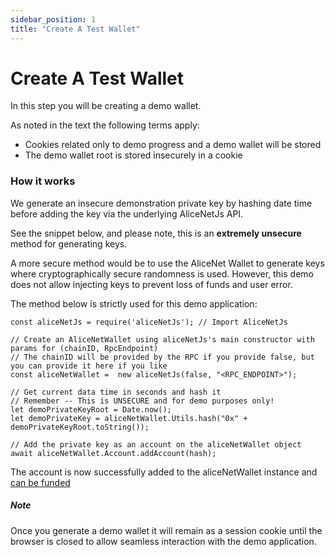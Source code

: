```yaml
---
sidebar_position: 1
title: "Create A Test Wallet"
---
```


# Create A Test Wallet

In this step you will be creating a demo wallet.

As noted in the text the following terms apply:

- Cookies related only to demo progress and a demo wallet will be stored
- The demo wallet root is stored insecurely in a cookie

### How it works

We generate an insecure demonstration private key by hashing date time before adding the key via the underlying AliceNetJs API.

See the snippet below, and please note, this is an **extremely unsecure** method for generating keys.

A more secure method would be to use the AliceNet Wallet to generate keys where cryptographically secure randomness is used. However, this demo does not allow injecting keys to prevent loss of funds and user error.

The method below is strictly used for this demo application:

```
const aliceNetJs = require('aliceNetJs'); // Import AliceNetJs

// Create an AliceNetWallet using aliceNetJs's main constructor with params for (chainID, RpcEndpoint) 
// The chainID will be provided by the RPC if you provide false, but you can provide it here if you like
const aliceNetWallet =  new aliceNetJs(false, "<RPC_ENDPOINT>"); 

// Get current data time in seconds and hash it
// Remember -- This is UNSECURE and for demo purposes only!
let demoPrivateKeyRoot = Date.now(); 
let demoPrivateKey = aliceNetWallet.Utils.hash("0x" + demoPrivateKeyRoot.toString()); 

// Add the private key as an account on the aliceNetWallet object
await aliceNetWallet.Account.addAccount(hash); 

```

The account is now successfully added to the aliceNetWallet instance and [can be funded](/docs/ui-in-depth/fund-a-wallet)

##### Note

Once you generate a demo wallet it will remain as a session cookie until the browser is closed to allow seamless interaction with the demo application.
